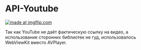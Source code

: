 # API-Youtube

<a href="https://imgflip.com/gif/336ptv"><img src="https://i.imgflip.com/336ptv.gif" title="made at imgflip.com"/></a>


Так как YouTube не даёт фактическую ссылку на видео, а использование сторонних библиотек не гуд, использовалось WebViewKit вместо AVPlayer.
